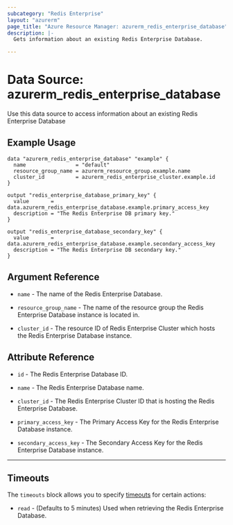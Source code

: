 ```yaml
---
subcategory: "Redis Enterprise"
layout: "azurerm"
page_title: "Azure Resource Manager: azurerm_redis_enterprise_database"
description: |-
  Gets information about an existing Redis Enterprise Database.

---
```


# Data Source: azurerm_redis_enterprise_database

Use this data source to access information about an existing Redis Enterprise Database

## Example Usage

```hcl
data "azurerm_redis_enterprise_database" "example" {
  name                = "default"
  resource_group_name = azurerm_resource_group.example.name
  cluster_id          = azurerm_redis_enterprise_cluster.example.id
}

output "redis_enterprise_database_primary_key" {
  value       = data.azurerm_redis_enterprise_database.example.primary_access_key
  description = "The Redis Enterprise DB primary key."
}

output "redis_enterprise_database_secondary_key" {
  value       = data.azurerm_redis_enterprise_database.example.secondary_access_key
  description = "The Redis Enterprise DB secondary key."
}
```

## Argument Reference

* `name` - The name of the Redis Enterprise Database.

* `resource_group_name` - The name of the resource group the Redis Enterprise Database instance is located in.

* `cluster_id` - The resource ID of Redis Enterprise Cluster which hosts the Redis Enterprise Database instance.

## Attribute Reference

* `id` - The Redis Enterprise Database ID.

* `name` - The Redis Enterprise Database name.

* `cluster_id` - The Redis Enterprise Cluster ID that is hosting the Redis Enterprise Database.

* `primary_access_key` - The Primary Access Key for the Redis Enterprise Database instance.

* `secondary_access_key` - The Secondary Access Key for the Redis Enterprise Database instance.

---

## Timeouts

The `timeouts` block allows you to specify [timeouts](https://www.terraform.io/docs/configuration/resources.html#timeouts) for certain actions:

* `read` - (Defaults to 5 minutes) Used when retrieving the Redis Enterprise Database.
